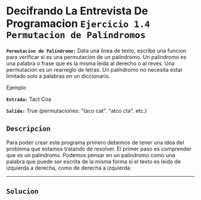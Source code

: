 # Decifrando La Entrevista De Programacion `Ejercicio 1.4 Permutacion de Palíndromos`
**`Permutacion de Palíndromo:`** Data una linea de texto, escribe una funcion para verificar si es una permutacion de un palíndromo.
Un palíndromo es una palabra o frase que es la misma leida al derecho o al reves. Una permutacion es un rearreglo de letras. Un palíndromo no necesita estar limitado solo a palabras en un diccionario. 

Ejemplo

**`Entrada:`** Tact Coa

**`Salida:`** True (permutaciones: "taco cat". "atco cta". etc.)

## `Descripcion`
Para poder crear este programa primero debemos de tener una idea del problema que estamos tratando de resolver. El primer paso es comprender que es un palindromo. Podemos pensar en un palíndromo como una palabra que puede ser escrita de la misma forma si el texto es leido de izquierda a derecha, como de derecha a izquierda. 

---

## `Solucion`
